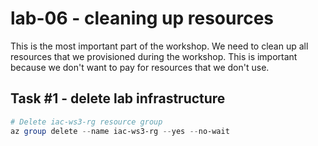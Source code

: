 # lab-06 - cleaning up resources

This is the most important part of the workshop. We need to clean up all resources that we provisioned during the workshop. This is important because we don't want to pay for resources that we don't use.

## Task #1 - delete lab infrastructure

```powershell
# Delete iac-ws3-rg resource group
az group delete --name iac-ws3-rg --yes --no-wait
```
